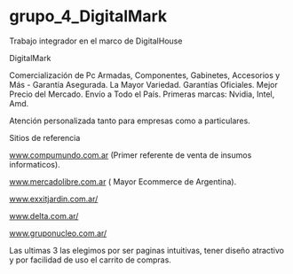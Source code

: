# grupo_4_DigitalMark
Trabajo integrador en el marco de DigitalHouse

DigitalMark

Comercialización de Pc Armadas, Componentes, Gabinetes, Accesorios y Más - Garantía Asegurada. 
La Mayor Variedad. Garantías Oficiales. Mejor Precio del Mercado. Envío a Todo el País. Primeras marcas: Nvidia, Intel, Amd.

Atención personalizada tanto para empresas como a particulares.


Sitios de referencia

www.compumundo.com.ar (Primer referente de venta de insumos informaticos).

www.mercadolibre.com.ar ( Mayor Ecommerce de Argentina).

www.exxitjardin.com.ar/

www.delta.com.ar/

www.gruponucleo.com.ar/

Las ultimas 3 las elegimos por ser paginas intuitivas, tener diseño atractivo y por facilidad de uso el carrito de compras.
